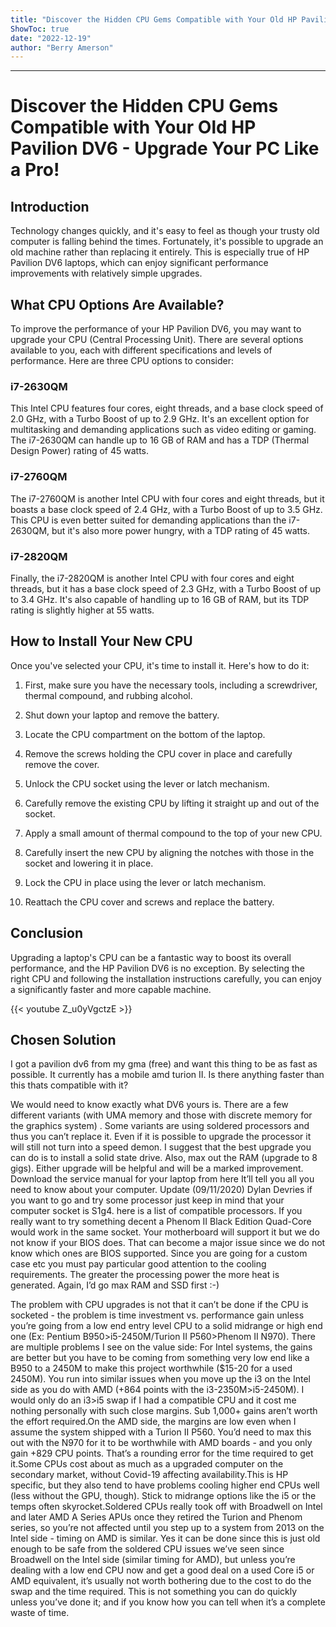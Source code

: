 ```yaml
---
title: "Discover the Hidden CPU Gems Compatible with Your Old HP Pavilion DV6 - Upgrade Your PC Like a Pro!"
ShowToc: true 
date: "2022-12-19"
author: "Berry Amerson"
---
```

*****
# Discover the Hidden CPU Gems Compatible with Your Old HP Pavilion DV6 - Upgrade Your PC Like a Pro!

## Introduction

Technology changes quickly, and it's easy to feel as though your trusty old computer is falling behind the times. Fortunately, it's possible to upgrade an old machine rather than replacing it entirely. This is especially true of HP Pavilion DV6 laptops, which can enjoy significant performance improvements with relatively simple upgrades.

## What CPU Options Are Available?

To improve the performance of your HP Pavilion DV6, you may want to upgrade your CPU (Central Processing Unit). There are several options available to you, each with different specifications and levels of performance. Here are three CPU options to consider:

### i7-2630QM

This Intel CPU features four cores, eight threads, and a base clock speed of 2.0 GHz, with a Turbo Boost of up to 2.9 GHz. It's an excellent option for multitasking and demanding applications such as video editing or gaming. The i7-2630QM can handle up to 16 GB of RAM and has a TDP (Thermal Design Power) rating of 45 watts.

### i7-2760QM

The i7-2760QM is another Intel CPU with four cores and eight threads, but it boasts a base clock speed of 2.4 GHz, with a Turbo Boost of up to 3.5 GHz. This CPU is even better suited for demanding applications than the i7-2630QM, but it's also more power hungry, with a TDP rating of 45 watts.

### i7-2820QM

Finally, the i7-2820QM is another Intel CPU with four cores and eight threads, but it has a base clock speed of 2.3 GHz, with a Turbo Boost of up to 3.4 GHz. It's also capable of handling up to 16 GB of RAM, but its TDP rating is slightly higher at 55 watts. 

## How to Install Your New CPU

Once you've selected your CPU, it's time to install it. Here's how to do it:

1. First, make sure you have the necessary tools, including a screwdriver, thermal compound, and rubbing alcohol.

2. Shut down your laptop and remove the battery.

3. Locate the CPU compartment on the bottom of the laptop.

4. Remove the screws holding the CPU cover in place and carefully remove the cover.

5. Unlock the CPU socket using the lever or latch mechanism.

6. Carefully remove the existing CPU by lifting it straight up and out of the socket.

7. Apply a small amount of thermal compound to the top of your new CPU.

8. Carefully insert the new CPU by aligning the notches with those in the socket and lowering it in place.

9. Lock the CPU in place using the lever or latch mechanism.

10. Reattach the CPU cover and screws and replace the battery.

## Conclusion

Upgrading a laptop's CPU can be a fantastic way to boost its overall performance, and the HP Pavilion DV6 is no exception. By selecting the right CPU and following the installation instructions carefully, you can enjoy a significantly faster and more capable machine.

{{< youtube Z_u0yVgctzE >}} 



## Chosen Solution
 I got a pavilion dv6 from my gma (free) and want this thing to be as fast as possible. It currently has a mobile amd turion II. Is there anything faster than this thats compatible with it?

 We would need to know exactly what DV6 yours is. There are a few different variants (with UMA memory and those with discrete memory for the graphics system) . Some variants are using soldered processors and thus you can’t replace it. Even if it is possible to upgrade the processor it will still not turn into a speed demon. I suggest that the best upgrade you can do is to install a solid state drive. Also, max out the RAM (upgrade to 8 gigs). Either upgrade will be helpful and will be a marked improvement. Download the service manual for your laptop from here It’ll tell you all you need to know about your computer.
Update (09/11/2020)
Dylan Devries if you want to go and try some processor just keep in mind that your computer socket is S1g4. here is a list of compatible processors. If you really want to try something decent a Phenom II Black Edition Quad-Core   would work in the same socket. Your motherboard will support it but we do not know if your BIOS does. That can become a major issue since we do not know which ones are BIOS supported. Since you are going for a custom case etc you must pay particular good attention to the cooling requirements. The greater the processing power the more heat is generated.
Again, I’d go max RAM and SSD first :-)

 The problem with CPU upgrades is not that it can’t be done if the CPU is socketed - the problem is time investment vs. performance gain unless you’re going from a low end entry level CPU to a solid midrange or high end one (Ex: Pentium B950>i5-2450M/Turion II P560>Phenom II N970). There are multiple problems I see on the value side:
For Intel systems, the gains are better but you have to be coming from something very low end like a B950 to a 2450M to make this project worthwhile ($15-20 for a used 2450M). You run into similar issues when you move up the i3 on the Intel side as you do with AMD (+864 points with the i3-2350M>i5-2450M). I would only do an i3>i5 swap if I had a compatible CPU and it cost me nothing personally with such close margins. Sub 1,000+ gains aren’t worth the effort required.On the AMD side, the margins are low even when I assume the system shipped with a Turion II P560. You’d need to max this out with the N970 for it to be worthwhile with AMD boards - and you only gain +829 CPU points. That’s a rounding error for the time required to get it.Some CPUs cost about as much as a upgraded computer on the secondary market, without Covid-19 affecting availability.This is HP specific, but they also tend to have problems cooling higher end CPUs well (less without the GPU, though). Stick to midrange options like the i5 or the temps often skyrocket.Soldered CPUs really took off with Broadwell on Intel and later AMD A Series APUs once they retired the Turion and Phenom series, so you’re not affected until you step up to a system from 2013 on the Intel side - timing on AMD is similar.
Yes it can be done since this is just old enough to be safe from the soldered CPU issues we’ve seen since Broadwell on the Intel side (similar timing for AMD), but unless you’re dealing with a low end CPU now and get a good deal on a used Core i5 or AMD equivalent, it’s usually not worth bothering due to the cost to do the swap and the time required. This is not something you can do quickly unless you’ve done it; and if you know how you can tell when it’s a complete waste of time.




